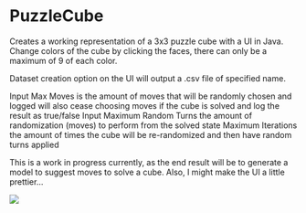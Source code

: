 # PuzzleCube
Creates a working representation of a 3x3 puzzle cube with a UI in Java.  Change colors of the cube by clicking the faces, there can only be a maximum of 9 of each color.

Dataset creation option on the UI will output a .csv file of specified name.

Input Max Moves
	is the amount of moves that will be randomly chosen and logged
	will also cease choosing moves if the cube is solved and log the result as true/false
Input Maximum Random Turns
	the amount of randomization (moves) to perform from the solved state
Maximum Iterations
	the amount of times the cube will be re-randomized and then have random turns applied

This is a work in progress currently, as the end result will be to generate a model to suggest moves to solve a cube.
Also, I might make the UI a little prettier...

![](https://gitlab.com/willmac321/PuzzleCube/blob/master/PuzzleUI.PNG)
